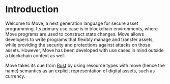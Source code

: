 # Introduction

Welcome to Move, a next generation language for secure asset programming. Its primary use case is in
blockchain environments, where Move programs are used to construct state changes. Move allows
developers to write programs that flexibly manage and transfer assets, while providing the security
and protections against attacks on those assets. However, Move has been developed with use cases in
mind outside a blockchain context as well.

Move takes its cue from [Rust](https://www.rust-lang.org/) by using resource types with move (hence
the name) semantics as an explicit representation of digital assets, such as currency.

<!-- TODO do we have a pre-existing summary we can copy in here? -->
